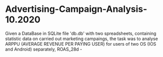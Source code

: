 # Advertising-Campaign-Analysis-10.2020

Given a DataBase in SQLite file 'db.db' with two spreadsheets, containing statistic data on carried out marketing campaings, the task was to analyse ARPPU (AVERAGE REVENUE PER PAYING USER) for users of two OS (IOS and Android) separately,  ROAS_28d - 
